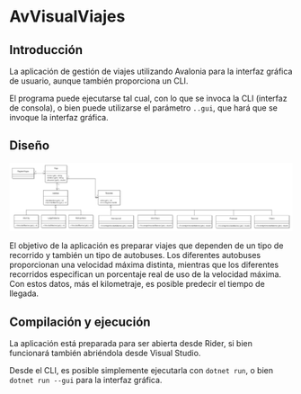 # AvVisualViajes

## Introducción

La aplicación de gestión de viajes utilizando Avalonia para la interfaz gráfica de usuario, aunque también proporciona un CLI.

El programa puede ejecutarse tal cual, con lo que se invoca la CLI (interfaz de consola), o bien puede utilizarse el parámetro `..gui`, que hará que se invoque la interfaz gráfica.

## Diseño

![Diagrama de clases del core](./Docs/viajes.png)

El objetivo de la aplicación es preparar viajes que dependen de un tipo de recorrido y también un tipo de autobuses. Los diferentes autobuses proporcionan una velocidad máxima distinta, mientras que los diferentes recorridos especifican un porcentaje real de uso de la velocidad máxima. Con estos datos, más el kilometraje, es posible predecir el tiempo de llegada.

## Compilación y ejecución

La aplicación está preparada para ser abierta desde Rider, si bien funcionará también abriéndola desde Visual Studio.

Desde el CLI, es posible simplemente ejecutarla con `dotnet run`, o bien `dotnet run --gui` para la interfaz gráfica.